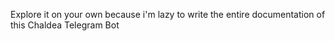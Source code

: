 Explore it on your own because i'm lazy to write the entire documentation of this Chaldea Telegram Bot